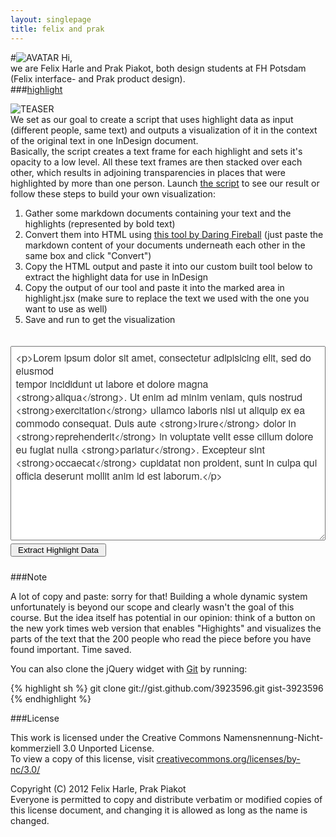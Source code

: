 ```yaml
---
layout: singlepage
title: felix and prak
---
```

#![AVATAR](https://raw.github.com/fabiantheblind/auto-typo-adbe-id/master/felix_prak/felix_prak.png) Hi,  
we are Felix Harle and Prak Piakot, both design students at FH Potsdam (Felix interface- and Prak product design).  
###[highlight](https://raw.github.com/fabiantheblind/auto-typo-adbe-id/master/felix_prak/highlight.jsx)  

![TEASER](https://raw.github.com/fabiantheblind/auto-typo-adbe-id/master/felix_prak/highlight_teaser_fp.png)  
We set as our goal to create a script that uses highlight data as input (different people, same text) and outputs a visualization of it in the context of the original text in one InDesign document.  
Basically, the script creates a text frame for each highlight and sets it's opacity to a low level. All these text frames are then stacked over each other, which results in adjoining transparencies in places that were highlighted by more than one person.
Launch [the script](https://raw.github.com/fabiantheblind/auto-typo-adbe-id/master/felix_prak/highlight.jsx) to see our result or follow these steps to build your own visualization:  

1. Gather some markdown documents containing your text and the highlights (represented by bold text)  
2. Convert them into HTML using [this tool by Daring Fireball](http://daringfireball.net/projects/markdown/dingus)
(just paste the markdown content of your documents underneath each other in the same box and click "Convert")  
3. Copy the HTML output and paste it into our custom built tool below to extract the highlight data for use in InDesign  
4. Copy the output of our tool and paste it into the marked area in highlight.jsx (make sure to replace the text we used with the one you want to use as well)  
5. Save and run to get the visualization  
  
<div id="toarray_wrap">
    <style type="text/css">
    #toarray_wrap {
    max-width: 620px;
    margin: 0 auto;
    font: normal 100% "Helvetica Neue", sans-serif;
    line-height: 21px;
}
#toarray_ul {
    display: none;
    font-family: monospace;
    background-color: rgba(193,213,250,0.8);
    padding: 5px 10px 6px 10px;
    margin: 14px 0 10px 0;
    list-style: none;
}
#toarray_textarea {
    width: 100%;
    line-height: 21px;
    font-size: 16px;
    font-family: "Helvetica Neue", sans-serif;
    color: #333;
    margin: 20px 0 5px 0;
    padding: 1.5%;
}
#toarray_button {
    margin: 0 0 10px 0;
}
#toarray_button span {
    padding: 0 4px 0 4px;
}
#mdcontent {
    display: none;
}
</style>
    <textarea id="toarray_textarea" rows="14" cols="80" placeholder="Paste HTML here">
<p>Lorem ipsum dolor sit amet, consectetur adipisicing elit, sed do eiusmod
tempor incididunt ut labore et dolore magna <strong>aliqua</strong>. Ut enim ad minim veniam, quis nostrud <strong>exercitation</strong> ullamco laboris nisi ut aliquip ex ea commodo consequat. Duis aute <strong>irure</strong> dolor in <strong>reprehenderit</strong> in voluptate velit esse cillum dolore eu fugiat nulla <strong>pariatur</strong>. Excepteur sint <strong>occaecat</strong> cupidatat non proident, sunt in culpa qui officia deserunt mollit anim id est laborum.</p>
    </textarea>
    <button id="toarray_button"><span>Extract Highlight Data</span></button>
    <div id="mdcontent"></div>
    <ul id="toarray_ul" >
        <li>var highlight_data =  [];</li>
    </ul>
</div>

<script type="text/javascript">
$("#toarray_textarea").keyup(function () {
    var value = $(this).val();
    $("#mdcontent").append(value);
}).keyup();
$("#toarray_button").click(function() {
    $("#mdcontent p").contents().unwrap();
    var count = $("#mdcontent strong").length;
    var highlight = [];
    for (var i = 1; i <= count; i++) {
        highlight[i-1] = $("strong:nth-child(" + i + ")").text();
    }
    for (var j = 0; j < highlight.length; j++) {
        $("#toarray_ul").append("<li>highlight_data[" +j+ "] = " + "&quot" + highlight[j] + "&quot" + "&#59;</li>");
    }
    $("#toarray_ul").css({display: "block"});
});
</script>




###Note  

A lot of copy and paste: sorry for that! Building a whole dynamic system unfortunately is beyond our scope and clearly wasn't the goal of this course. But the idea itself has potential in our opinion: think of a button on the new york times web version that enables "Highights" and visualizes the parts of the text that the 200 people who read the piece before you have found important. Time saved.

You can also clone the jQuery widget with [Git](http://git-scm.com) by running:  

{% highlight sh %}
git clone git://gist.github.com/3923596.git gist-3923596
{% endhighlight %}  

###License  

This work is licensed under the Creative Commons Namensnennung-Nicht-kommerziell 3.0 Unported License.  
To view a copy of this license, visit [creativecommons.org/licenses/by-nc/3.0/](creativecommons.org/licenses/by-nc/3.0/)  

Copyright (C) 2012 Felix Harle, Prak Piakot  
Everyone is permitted to copy and distribute verbatim or modified copies of this license document, and changing it is allowed as long as the name is changed.  